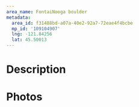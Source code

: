 ```yaml
---
area_name: FontaiNooga boulder
metadata:
  area_id: f31488bd-a07a-40e2-92a7-72eae4f4bcbe
  mp_id: '109104907'
  lng: -121.84256
  lat: 45.50013
---
```

# Description

# Photos

